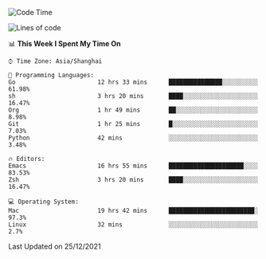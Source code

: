 <!--START_SECTION:waka-->
![Code Time](http://img.shields.io/badge/Code%20Time-521%20hrs%2043%20mins-blue)

![Lines of code](https://img.shields.io/badge/From%20Hello%20World%20I%27ve%20Written-22%20Thousand%20lines%20of%20code-blue)

📊 **This Week I Spent My Time On** 

```text
⌚︎ Time Zone: Asia/Shanghai

💬 Programming Languages: 
Go                       12 hrs 33 mins      ███████████████░░░░░░░░░░   61.98% 
sh                       3 hrs 20 mins       ████░░░░░░░░░░░░░░░░░░░░░   16.47% 
Org                      1 hr 49 mins        ██░░░░░░░░░░░░░░░░░░░░░░░   8.98% 
Git                      1 hr 25 mins        █░░░░░░░░░░░░░░░░░░░░░░░░   7.03% 
Python                   42 mins             ░░░░░░░░░░░░░░░░░░░░░░░░░   3.48%

🔥 Editors: 
Emacs                    16 hrs 55 mins      █████████████████████░░░░   83.53% 
Zsh                      3 hrs 20 mins       ████░░░░░░░░░░░░░░░░░░░░░   16.47%

💻 Operating System: 
Mac                      19 hrs 42 mins      ████████████████████████░   97.3% 
Linux                    32 mins             ░░░░░░░░░░░░░░░░░░░░░░░░░   2.7%

```


 Last Updated on 25/12/2021
<!--END_SECTION:waka-->
